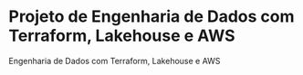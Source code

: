 # Projeto de Engenharia de Dados com Terraform, Lakehouse e AWS
 Engenharia de Dados com Terraform, Lakehouse e AWS

